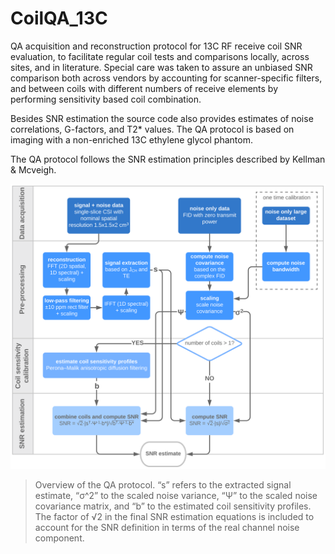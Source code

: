 # CoilQA_13C

QA acquisition and reconstruction protocol for 13C RF receive coil SNR evaluation, to facilitate regular coil tests and comparisons locally, across sites, and in literature. Special care was taken to assure an unbiased SNR comparison both across vendors by accounting for scanner-specific filters, and between coils with different numbers of receive elements by performing sensitivity based coil combination.

Besides SNR estimation the source code also provides estimates of noise correlations, G-factors, and T2* values. The QA protocol is based on imaging with a non-enriched 13C ethylene glycol phantom.

The QA protocol follows the SNR estimation principles described by Kellman & Mcveigh.

![QA protocol overview](https://github.com/rbecko/CoilQA_13C/blob/master/Fig1_ISMRM2020.png)
> Overview of the QA protocol. “s” refers to the extracted signal estimate, “σ^2” to the scaled noise variance, “Ψ” to the scaled noise covariance matrix, and “b” to the estimated coil sensitivity profiles. The factor of √2  in the final SNR estimation equations is included to account for the SNR definition in terms of the real channel noise component.

